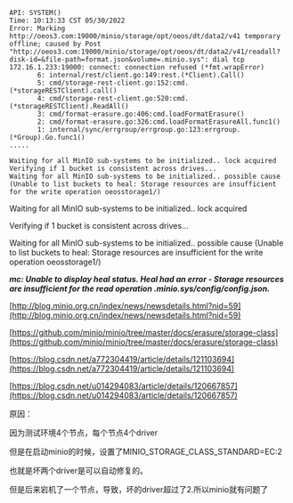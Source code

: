 ```
API: SYSTEM()
Time: 10:13:33 CST 05/30/2022
Error: Marking http://oeos3.com:19000/minio/storage/opt/oeos/dt/data2/v41 temporary offline; caused by Post "http://oeos3.com:19000/minio/storage/opt/oeos/dt/data2/v41/readall?disk-id=&file-path=format.json&volume=.minio.sys": dial tcp 172.16.1.233:19000: connect: connection refused (*fmt.wrapError)
       6: internal/rest/client.go:149:rest.(*Client).Call()
       5: cmd/storage-rest-client.go:152:cmd.(*storageRESTClient).call()
       4: cmd/storage-rest-client.go:520:cmd.(*storageRESTClient).ReadAll()
       3: cmd/format-erasure.go:406:cmd.loadFormatErasure()
       2: cmd/format-erasure.go:326:cmd.loadFormatErasureAll.func1()
       1: internal/sync/errgroup/errgroup.go:123:errgroup.(*Group).Go.func1()
.....

Waiting for all MinIO sub-systems to be initialized.. lock acquired
Verifying if 1 bucket is consistent across drives...
Waiting for all MinIO sub-systems to be initialized.. possible cause (Unable to list buckets to heal: Storage resources are insufficient for the write operation oeosstorage1/)
```

Waiting for all MinIO sub-systems to be initialized.. lock acquired

Verifying if 1 bucket is consistent across drives...

Waiting for all MinIO sub-systems to be initialized.. possible cause (Unable to list buckets to heal: Storage resources are insufficient for the write operation oeosstorage1/)

***mc: <ERROR> Unable to display heal status. Heal had an error - Storage resources are insufficient for the read operation .minio.sys/config/config.json.***

[http://blog.minio.org.cn/index/news/newsdetails.html?nid=59](http://blog.minio.org.cn/index/news/newsdetails.html?nid=59)

[https://github.com/minio/minio/tree/master/docs/erasure/storage-class](https://github.com/minio/minio/tree/master/docs/erasure/storage-class)

[https://blog.csdn.net/a772304419/article/details/121103694](https://blog.csdn.net/a772304419/article/details/121103694)

[https://blog.csdn.net/u014294083/article/details/120667857](https://blog.csdn.net/u014294083/article/details/120667857)

原因：

因为测试环境4个节点，每个节点4个driver

但是在启动minio的时候，设置了MINIO_STORAGE_CLASS_STANDARD=EC:2

也就是坏两个driver是可以自动修复的。

但是后来宕机了一个节点，导致，坏的driver超过了2.所以minio就有问题了